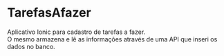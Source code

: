 # TarefasAfazer
Aplicativo Ionic para cadastro de tarefas a fazer. <br>
O mesmo armazena e lê as informações através de uma API que inseri os dados no banco.

